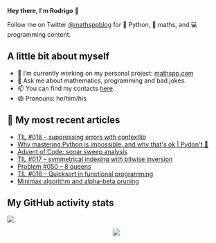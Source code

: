 **Hey there, I'm Rodrigo** 👋

Follow me on Twitter [@mathsppblog][twitter] for 🐍 Python, 🧠 maths, and 💻 programming content.


## A little bit about myself

- 🔭 I’m currently working on my personal project: [mathspp.com](https://mathspp.com)
- 💬 Ask me about mathematics, programming and bad jokes.
- 📫 You can find my contacts [here](https://mathspp.com/about#contacts).
- 😄 Pronouns: he/him/his


## 📖 My most recent articles

<!-- BLOG-POST-LIST:START -->
- [TIL #018 – suppressing errors with contextlib](https://mathspp.com/blog/til/018)
- [Why mastering Python is impossible, and why that&#39;s ok | Pydon&#39;t 🐍](https://mathspp.com/blog/pydonts/why-mastering-python-is-impossible)
- [Advent of Code: sonar sweep analysis](https://mathspp.com/blog/advent-of-code-sonar-sweep-analysis)
- [TIL #017 – symmetrical indexing with bitwise inversion](https://mathspp.com/blog/til/017)
- [Problem #050 – 8 queens](https://mathspp.com/blog/problems/8-queens)
- [TIL #016 – Quicksort in functional programming](https://mathspp.com/blog/til/016)
- [Minimax algorithm and alpha-beta pruning](https://mathspp.com/blog/minimax-algorithm-and-alpha-beta-pruning)
<!-- BLOG-POST-LIST:END -->


##  My GitHub activity stats

![](https://github-readme-stats.vercel.app/api?username=RojerGS&hide=stars&count_private=true&show_icons=true)

<p align='center'><img src='https://visitor-badge.laobi.icu/badge?page_id=RojerGS'></p>

[twitter]: https://twitter.com/mathsppblog
